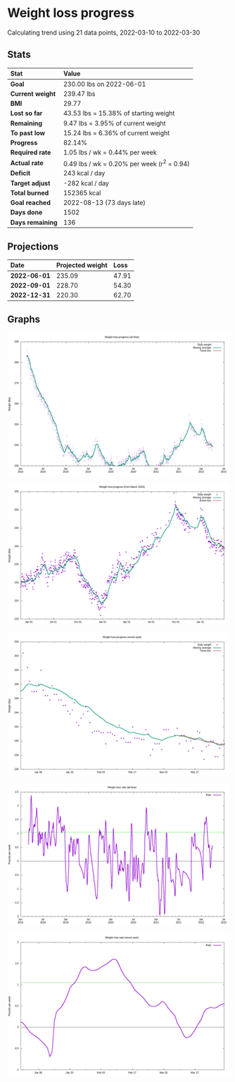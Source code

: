 # Weight loss progress

Calculating trend using 21 data points, 2022-03-10 to 2022-03-30

## Stats

Stat|Value
:-|:-
**Goal**|230.00 lbs on 2022-06-01
**Current weight**|239.47 lbs
**BMI**|29.77
**Lost so far**|43.53 lbs = 15.38% of starting weight
**Remaining**|9.47 lbs =  3.95% of current  weight
**To past low**|15.24 lbs =  6.36% of current  weight
**Progress**|82.14%
**Required rate**|1.05 lbs / wk = 0.44% per week
**Actual rate**|0.49 lbs / wk = 0.20% per week  (r<sup>2</sup> = 0.94)
**Deficit**|243 kcal / day
**Target adjust**|-282 kcal / day
**Total burned**|152365 kcal
**Goal reached**|2022-08-13 (73 days late)
**Days done**|1502
**Days remaining**|136

## Projections

Date|Projected weight|Loss
:-|:-|:-
**2022-06-01**|235.09|47.91
**2022-09-01**|228.70|54.30
**2022-12-31**|220.30|62.70

## Graphs

![](weight-graph-alltime.png)

![](weight-graph-covid.png)

![](weight-graph-recent.png)

![](rate-graph-alltime.png)

![](rate-graph-recent.png)
